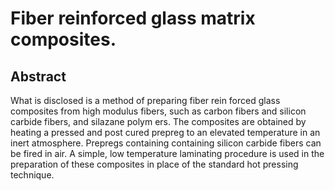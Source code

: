 # Fiber reinforced glass matrix composites.

## Abstract
What is disclosed is a method of preparing fiber rein forced glass composites from high modulus fibers, such as carbon fibers and silicon carbide fibers, and silazane polym ers. The composites are obtained by heating a pressed and post cured prepreg to an elevated temperature in an inert atmosphere. Prepregs containing containing silicon carbide fibers can be fired in air. A simple, low temperature laminating procedure is used in the preparation of these composites in place of the standard hot pressing technique.